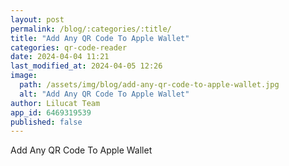 ```yaml
---
layout: post
permalink: /blog/:categories/:title/
title: "Add Any QR Code To Apple Wallet"
categories: qr-code-reader
date: 2024-04-04 11:21
last_modified_at: 2024-04-05 12:26
image:
  path: /assets/img/blog/add-any-qr-code-to-apple-wallet.jpg
  alt: "Add Any QR Code To Apple Wallet"
author: Lilucat Team
app_id: 6469319539
published: false
---
```

Add Any QR Code To Apple Wallet